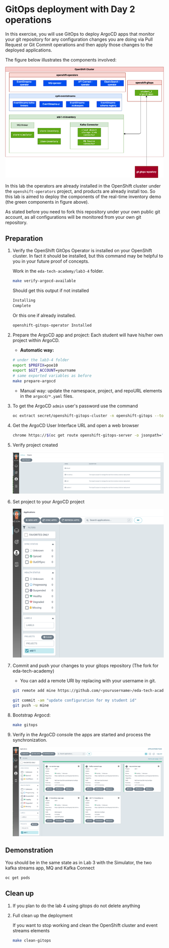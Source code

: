 # GitOps deployment with Day 2 operations

In this exercise, you will use GitOps to deploy ArgoCD apps that monitor your git repository for any configuration changes you are doing via Pull Request or Git Commit operations and then apply those changes to the deployed applications.

The figure below illustrates the components involved:

![](./images/student_env_gitops.png)

In this lab the operators are already installed in the OpenShift cluster under the `openshift-operators` project, and products are already install too. So this lab is aimed to deploy the components of the real-time inventory demo (the green components in figure above).

As stated before you need to fork this repository under your own public git account, as all configurations will be monitored from your own git repository.
## Preparation

1. Verify the OpenShift GitOps Operator is installed on your OpenShift cluster. In fact it should be installed, but this command may be helpful to you in your future proof of concepts.

    Work in the `eda-tech-academy/lab3-4` folder.

    ```sh
    make verify-argocd-available
    ```

    Should get this output if not installed

    ```sh
    Installing
    Complete
    ```

    Or this one if already installed.

    ```sh
    openshift-gitops-operator Installed
    ```

1. Prepare the ArgoCD app and project: Each student will have his/her own project within ArgoCD.

    * **Automatic way:**

    ```sh
    # under the lab3-4 folder
    export $PREFIX=poe10
    export $GIT_ACCOUNT=yourname
    # same exported variables as before
    make prepare-argocd
    ```

    * Manual way: update the namespace, project, and repoURL elements in the `argocd/*.yaml` files.

1. To get the ArgoCD `admin` user's password use the command

    ```sh
    oc extract secret/openshift-gitops-cluster -n openshift-gitops --to=-
    ```

1. Get the ArgoCD User Interface URL and open a web browser

    ```sh
    chrome https://$(oc get route openshift-gitops-server -o jsonpath='{.status.ingress[].host}'  -n openshift-gitops)
    ```

1. Verify project created

    ![](./images/Verify-project.png)

1. Set project to your ArgoCD project

    ![](./images/select-project.png)

1. Commit and push your changes to your gitops repository (The fork for eda-tech-academy)

    * You can add a remote URl by replacing with your username in git.

    ```sh
    git remote add mine https://github.com/<yourusername>/eda-tech-academy.git
    ```

    ```sh
    git commit -am "update configuration for my student id"
    git push -u mine
    ```

1. Bootstrap Argocd:  

    ```sh
    make gitops
    ```

1. Verify in the ArgoCD console the apps are started and process the synchronization.

    ![](./images/argo-apps.png)

## Demonstration

You should be in the same state as in Lab 3 with the Simulator, the two kafka streams app, MQ and Kafka Connect

```sh
oc get pods
```

## Clean up

1. If you plan to do the lab 4 using gitops do not delete anything

1. Full clean up the deployment

    If you want to stop working and clean the OpenShift cluster and event streams elements

    ```sh
    make clean-gitops
    ```